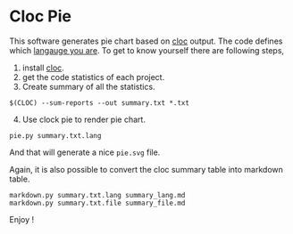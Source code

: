 Cloc Pie
==========

This software generates pie chart based on [cloc](https://github.com/AlDanial/cloc) output. The code defines which [langauge you are](http://miniim.blogspot.com/2016/02/line-of-code.html). To get to know yourself there are following steps,

1. install [cloc](https://github.com/AlDanial/cloc).
2. get the code statistics of each project.
3. Create summary of all the statistics.
```
$(CLOC) --sum-reports --out summary.txt *.txt
```
4. Use clock pie to render pie chart.
```
pie.py summary.txt.lang
```

And that will generate a nice `pie.svg` file.

Again, it is also possible to convert the cloc summary table into markdown table.
```
markdown.py summary.txt.lang summary_lang.md
markdown.py summary.txt.file summary_file.md
```
Enjoy !
